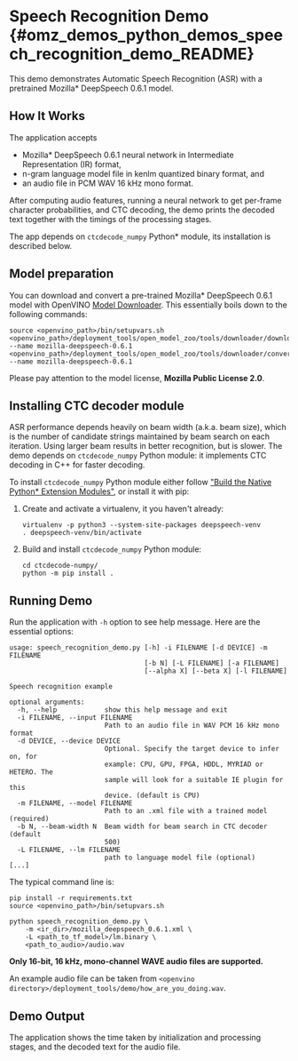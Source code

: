# Speech Recognition Demo {#omz_demos_python_demos_speech_recognition_demo_README}

This demo demonstrates Automatic Speech Recognition (ASR) with a pretrained Mozilla\* DeepSpeech 0.6.1 model.

## How It Works

The application accepts

 * Mozilla\* DeepSpeech 0.6.1 neural network in Intermediate Representation (IR) format,
 * n-gram language model file in kenlm quantized binary format, and
 * an audio file in PCM WAV 16 kHz mono format.

After computing audio features, running a neural network to get per-frame character probabilities, and CTC decoding, the demo prints the decoded text together with the timings of the processing stages.

The app depends on `ctcdecode_numpy` Python\* module, its installation is described below.

## Model preparation

You can download and convert a pre-trained Mozilla\* DeepSpeech 0.6.1 model with
OpenVINO [Model Downloader](../../../tools/downloader/README.md).
This essentially boils down to the following commands:
```shell
source <openvino_path>/bin/setupvars.sh
<openvino_path>/deployment_tools/open_model_zoo/tools/downloader/downloader.py --name mozilla-deepspeech-0.6.1
<openvino_path>/deployment_tools/open_model_zoo/tools/downloader/converter.py --name mozilla-deepspeech-0.6.1
```

Please pay attention to the model license, **Mozilla Public License 2.0**.


## Installing CTC decoder module

ASR performance depends heavily on beam width (a.k.a. beam size), which is the number of candidate strings maintained by beam search on each iteration.
Using larger beam results in better recognition, but is slower.
The demo depends on `ctcdecode_numpy` Python module: it implements CTC decoding in C++ for faster decoding.

To install `ctcdecode_numpy` Python module either follow ["Build the Native Python* Extension Modules"](../../README.md#build_python_extensions),
or install it with pip:

1. Create and activate a virtualenv, it you haven't already:

    ```shell
    virtualenv -p python3 --system-site-packages deepspeech-venv
    . deepspeech-venv/bin/activate
    ```

1. Build and install `ctcdecode_numpy` Python module:

    ```shell
    cd ctcdecode-numpy/
    python -m pip install .
    ```


## Running Demo

Run the application with `-h` option to see help message.
Here are the essential options:

```
usage: speech_recognition_demo.py [-h] -i FILENAME [-d DEVICE] -m FILENAME
                                  [-b N] [-L FILENAME] [-a FILENAME]
                                  [--alpha X] [--beta X] [-l FILENAME]

Speech recognition example

optional arguments:
  -h, --help            show this help message and exit
  -i FILENAME, --input FILENAME
                        Path to an audio file in WAV PCM 16 kHz mono format
  -d DEVICE, --device DEVICE
                        Optional. Specify the target device to infer on, for
                        example: CPU, GPU, FPGA, HDDL, MYRIAD or HETERO. The
                        sample will look for a suitable IE plugin for this
                        device. (default is CPU)
  -m FILENAME, --model FILENAME
                        Path to an .xml file with a trained model (required)
  -b N, --beam-width N  Beam width for beam search in CTC decoder (default
                        500)
  -L FILENAME, --lm FILENAME
                        path to language model file (optional)
[...]
```

The typical command line is:

```shell
pip install -r requirements.txt
source <openvino_path>/bin/setupvars.sh

python speech_recognition_demo.py \
    -m <ir_dir>/mozilla_deepspeech_0.6.1.xml \
    -L <path_to_tf_model>/lm.binary \
    <path_to_audio>/audio.wav
```

**Only 16-bit, 16 kHz, mono-channel WAVE audio files are supported.**

An example audio file can be taken from `<openvino directory>/deployment_tools/demo/how_are_you_doing.wav`.

## Demo Output

The application shows the time taken by initialization and processing stages, and the decoded text for the audio file.
